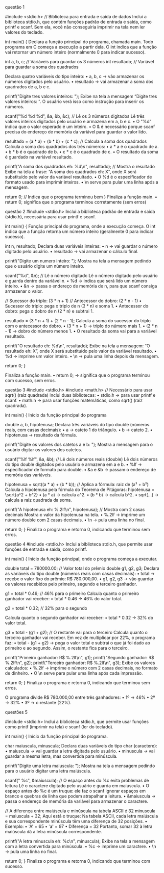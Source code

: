 questão 1

#include <stdio.h>   // Biblioteca para entrada e saída de dados
Inclui a biblioteca stdio.h, que contém funções padrão de entrada e saída, como printf e scanf.
Sem ela, você não conseguiria imprimir na tela nem ler valores do teclado.

int main() {
Declara a função principal do programa, chamada main.
Todo programa em C começa a execução a partir dela. O int indica que a função vai retornar um número inteiro (normalmente 0 para indicar sucesso).

int a, b, c;          // Variáveis para guardar os 3 números
    int resultado;        // Variável para guardar a soma dos quadrados

 Declara quatro variáveis do tipo inteiro:
	•	a, b, c → vão armazenar os números digitados pelo usuário.
	•	resultado → vai armazenar a soma dos quadrados de a, b e c.

 printf("Digite tres valores inteiros: ");
 Exibe na tela a mensagem “Digite tres valores inteiros: “.
O usuário verá isso como instrução para inserir os números.

scanf("%d %d %d", &a, &b, &c);   // Lê os 3 números digitados
Lê três valores inteiros digitados pelo usuário e armazena em a, b e c.
	•	O "%d" indica que o valor esperado é um inteiro.
	•	O & é necessário porque scanf precisa do endereço de memória da variável para guardar o valor lido.

 resultado = (a * a) + (b * b) + (c * c);  // Calcula a soma dos quadrados
 Calcula a soma dos quadrados dos três números:
	•	a * a é o quadrado de a.
	•	b * b é o quadrado de b.
	•	c * c é o quadrado de c.
	•	O resultado da soma é guardado na variável resultado.

printf("A soma dos quadrados eh: %d\n", resultado); // Mostra o resultado
Exibe na tela a frase: “A soma dos quadrados eh: X”, onde X será substituído pelo valor da variável resultado.
	•	O %d é o especificador de formato usado para imprimir inteiros.
	•	\n serve para pular uma linha após a mensagem.

 return 0;  // Indica que o programa terminou bem
}
Finaliza a função main.
	•	return 0; significa que o programa terminou corretamente (sem erros)

 
questão 2
#include <stdio.h>
Inclui a biblioteca padrão de entrada e saída (stdio.h), necessária para usar printf e scanf.

int main() {
Função principal do programa, onde a execução começa.
O int indica que a função retorna um número inteiro (geralmente 0 para indicar sucesso).

int n, resultado;
Declara duas variáveis inteiras:
	•	n → vai guardar o número digitado pelo usuário.
	•	resultado → vai armazenar o cálculo final.

printf("Digite um numero inteiro: ");
Mostra na tela a mensagem pedindo que o usuário digite um número inteiro.

scanf("%d", &n);   // Lê o número digitado
Lê o número digitado pelo usuário e guarda dentro da variável n.
	•	%d → indica que será lido um número inteiro.
	•	&n → passa o endereço de memória de n, para que scanf consiga armazenar o valor.

// Sucessor do triplo: (3 * n + 1) // Antecessor do dobro: (2 * n - 1)
 •	Sucessor do triplo: pega o triplo de n (3 * n) e soma 1.
	•	Antecessor do dobro: pega o dobro de n (2 * n) e subtrai 1.

resultado = (3 * n + 1) + (2 * n - 1);
Calcula a soma do sucessor do triplo com o antecessor do dobro.
	•	(3 * n + 1) → triplo do número mais 1.
	•	(2 * n - 1) → dobro do número menos 1.
	•	O resultado da soma vai para a variável resultado.

printf("O resultado eh: %d\n", resultado);
Exibe na tela a mensagem: “O resultado eh: X”, onde X será substituído pelo valor da variável resultado.
	•	%d → imprime um valor inteiro.
	•	\n → pula uma linha depois da mensagem.

return 0;
}

Finaliza a função main.
	•	return 0; → significa que o programa terminou com sucesso, sem erros.

 questão 3
 	#include <stdio.h>
#include <math.h>   // Necessário para usar sqrt() (raiz quadrada)
Inclui duas bibliotecas:
	•	stdio.h → para usar printf e scanf.
	•	math.h → para usar funções matemáticas, como sqrt() (raiz quadrada).

int main() {
Início da função principal do programa

 double a, b, hipotenusa;
 Declara três variáveis do tipo double (números reais, com casas decimais):
	•	a → cateto 1 do triângulo.
	•	b → cateto 2.
	•	hipotenusa → resultado da fórmula.

printf("Digite os valores dos catetos a e b: ");
Mostra a mensagem para o usuário digitar os valores dos catetos.

scanf("%lf %lf", &a, &b);   // Lê dois números reais (double)
 Lê dois números do tipo double digitados pelo usuário e armazena em a e b.
	•	%lf → especificador de formato para double.
	•	&a e &b → passam o endereço de memória das variáveis.

hipotenusa = sqrt((a * a) + (b * b));  // Aplica a fórmula: raiz de (a² + b²)
Calcula a hipotenusa pela fórmula do Teorema de Pitágoras:
hipotenusa = \sqrt{a^2 + b^2}
	•	(a * a) → calcula a^2.
	•	(b * b) → calcula b^2.
	•	sqrt(...) → calcula a raiz quadrada da soma.

printf("A hipotenusa eh: %.2lf\n", hipotenusa); // Mostra com 2 casas decimais
 Mostra o valor da hipotenusa na tela.
	•	%.2lf → imprime um número double com 2 casas decimais.
	•	\n → pula uma linha no final.

return 0;
}
 Finaliza o programa e retorna 0, indicando que terminou sem erros.

 questão 4
#include <stdio.h>
Inclui a biblioteca stdio.h, que permite usar funções de entrada e saída, como printf.

int main() {
Início da função principal, onde o programa começa a executar.

double total = 780000.00;   // Valor total do prêmio
    double g1, g2, g3;
Declara as variáveis do tipo double (números reais com casas decimais):
	•	total → recebe o valor fixo do prêmio: R$ 780.000,00.
	•	g1, g2, g3 → vão guardar os valores recebidos pelo primeiro, segundo e terceiro ganhador.

g1 = total * 0.46;          // 46% para o primeiro
 Calcula quanto o primeiro ganhador vai receber:
	•	total * 0.46 → 46% do valor total.

g2 = total * 0.32;          // 32% para o segundo

Calcula quanto o segundo ganhador vai receber:
	•	total * 0.32 → 32% do valor total.

g3 = total - (g1 + g2);     // O restante vai para o terceiro
 Calcula quanto o terceiro ganhador vai receber.
Em vez de multiplicar por 22%, o programa faz:
	•	total - (g1 + g2) → pega o valor total e subtrai o que já foi dado ao primeiro e ao segundo.
Assim, o restante fica para o terceiro.

printf("Primeiro ganhador: R$ %.2lf\n", g1);
    printf("Segundo ganhador: R$ %.2lf\n", g2);
    printf("Terceiro ganhador: R$ %.2lf\n", g3);
 Exibe os valores calculados:
	•	%.2lf → imprime o número com 2 casas decimais, no formato de dinheiro.
	•	O \n serve para pular uma linha após cada impressão.

return 0;
}
Finaliza o programa e retorna 0, indicando que terminou sem erros.

O programa divide R$ 780.000,00 entre três ganhadores:
	•	1º → 46%
	•	2º → 32%
	•	3º → o restante (22%).

 questões 5

#include <stdio.h>
 Inclui a biblioteca stdio.h, que permite usar funções como printf (imprimir na tela) e scanf (ler do teclado).

int main() {
Início da função principal do programa.

char maiuscula, minuscula;
Declara duas variáveis do tipo char (caractere):
	•	maiuscula → vai guardar a letra digitada pelo usuário.
	•	minuscula → vai guardar a mesma letra, mas convertida para minúscula.

printf("Digite uma letra maiuscula: ");
Mostra na tela a mensagem pedindo para o usuário digitar uma letra maiúscula.

scanf(" %c", &maiuscula);   // O espaço antes do %c evita problemas de leitura
Lê o caractere digitado pelo usuário e guarda em maiuscula.
	•	O espaço antes do %c é um truque: ele faz o scanf ignorar espaços em branco e quebras de linha que podem atrapalhar a leitura.
	•	&maiuscula → passa o endereço de memória da variável para armazenar o caractere.

// A diferença entre maiúscula e minúscula na tabela ASCII é 32
    minuscula = maiuscula + 32;
Aqui está o truque:
Na tabela ASCII, cada letra maiúscula e sua correspondente minúscula têm uma diferença de 32 posições.
	•	Exemplo:
	•	'A' = 65
	•	'a' = 97
	•	Diferença = 32
Portanto, somar 32 à letra maiúscula dá a letra minúscula correspondente.

printf("A letra minuscula eh: %c\n", minuscula);
Exibe na tela a mensagem com a letra convertida para minúscula.
	•	%c → imprime um caractere.
	•	\n → pula uma linha no final.

return 0;
}
Finaliza o programa e retorna 0, indicando que terminou com sucesso.
